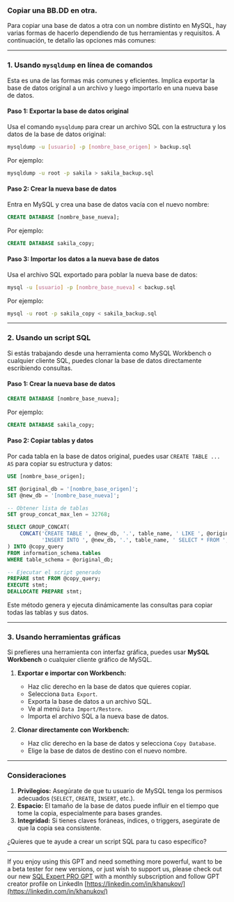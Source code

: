 ### Copiar una BB.DD en otra.

Para copiar una base de datos a otra con un nombre distinto en MySQL, hay varias formas de hacerlo dependiendo de tus herramientas y requisitos. A continuación, te detallo las opciones más comunes:

---

### **1. Usando `mysqldump` en línea de comandos**
Esta es una de las formas más comunes y eficientes. Implica exportar la base de datos original a un archivo y luego importarlo en una nueva base de datos.

#### Paso 1: Exportar la base de datos original
Usa el comando `mysqldump` para crear un archivo SQL con la estructura y los datos de la base de datos original:

```bash
mysqldump -u [usuario] -p [nombre_base_origen] > backup.sql
```

Por ejemplo:
```bash
mysqldump -u root -p sakila > sakila_backup.sql
```

#### Paso 2: Crear la nueva base de datos
Entra en MySQL y crea una base de datos vacía con el nuevo nombre:

```sql
CREATE DATABASE [nombre_base_nueva];
```

Por ejemplo:
```sql
CREATE DATABASE sakila_copy;
```

#### Paso 3: Importar los datos a la nueva base de datos
Usa el archivo SQL exportado para poblar la nueva base de datos:

```bash
mysql -u [usuario] -p [nombre_base_nueva] < backup.sql
```

Por ejemplo:
```bash
mysql -u root -p sakila_copy < sakila_backup.sql
```

---

### **2. Usando un script SQL**
Si estás trabajando desde una herramienta como MySQL Workbench o cualquier cliente SQL, puedes clonar la base de datos directamente escribiendo consultas.

#### Paso 1: Crear la nueva base de datos
```sql
CREATE DATABASE [nombre_base_nueva];
```

Por ejemplo:
```sql
CREATE DATABASE sakila_copy;
```

#### Paso 2: Copiar tablas y datos
Por cada tabla en la base de datos original, puedes usar `CREATE TABLE ... AS` para copiar su estructura y datos:

```sql
USE [nombre_base_origen];

SET @original_db = '[nombre_base_origen]';
SET @new_db = '[nombre_base_nueva]';

-- Obtener lista de tablas
SET group_concat_max_len = 32768;

SELECT GROUP_CONCAT(
    CONCAT('CREATE TABLE ', @new_db, '.', table_name, ' LIKE ', @original_db, '.', table_name, '; ',
           'INSERT INTO ', @new_db, '.', table_name, ' SELECT * FROM ', @original_db, '.', table_name, ';')
) INTO @copy_query
FROM information_schema.tables
WHERE table_schema = @original_db;

-- Ejecutar el script generado
PREPARE stmt FROM @copy_query;
EXECUTE stmt;
DEALLOCATE PREPARE stmt;
```

Este método genera y ejecuta dinámicamente las consultas para copiar todas las tablas y sus datos.

---

### **3. Usando herramientas gráficas**
Si prefieres una herramienta con interfaz gráfica, puedes usar **MySQL Workbench** o cualquier cliente gráfico de MySQL.

1. **Exportar e importar con Workbench:**
   - Haz clic derecho en la base de datos que quieres copiar.
   - Selecciona `Data Export`.
   - Exporta la base de datos a un archivo SQL.
   - Ve al menú `Data Import/Restore`.
   - Importa el archivo SQL a la nueva base de datos.

2. **Clonar directamente con Workbench:**
   - Haz clic derecho en la base de datos y selecciona `Copy Database`.
   - Elige la base de datos de destino con el nuevo nombre.

---

### Consideraciones
1. **Privilegios:** Asegúrate de que tu usuario de MySQL tenga los permisos adecuados (`SELECT`, `CREATE`, `INSERT`, etc.).
2. **Espacio:** El tamaño de la base de datos puede influir en el tiempo que tome la copia, especialmente para bases grandes.
3. **Integridad:** Si tienes claves foráneas, índices, o triggers, asegúrate de que la copia sea consistente.

¿Quieres que te ayude a crear un script SQL para tu caso específico?

--------------------------------
If you enjoy using this GPT and need something more powerful, want to be a beta tester for new versions, or just wish to support us, please check out our new [SQL Expert PRO GPT](https://chatgpt.com/g/g-6740a711568c819189f561c15e0707e6-beta-sql-expert-pro) with a monthly subscription and follow GPT creator profile on LinkedIn [https://linkedin.com/in/khanukov/](https://linkedin.com/in/khanukov/)